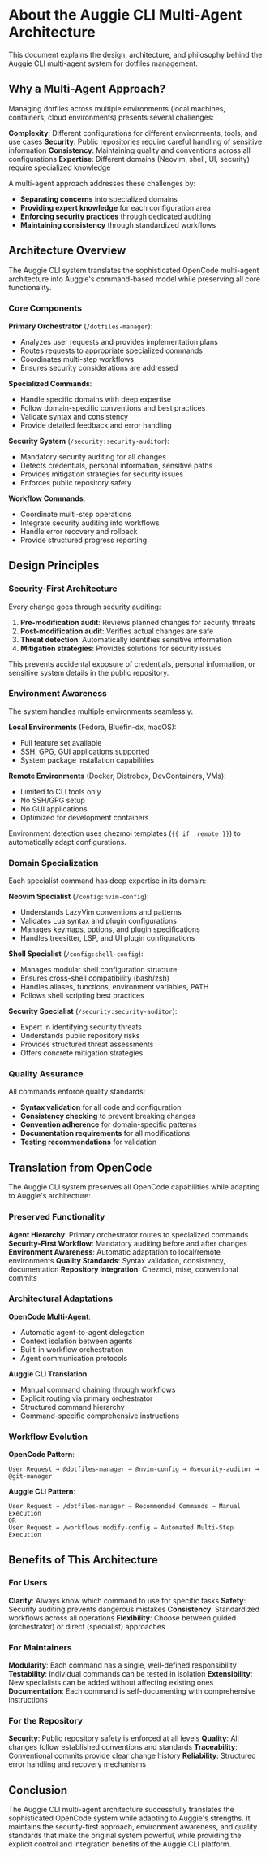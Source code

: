# About the Auggie CLI Multi-Agent Architecture

This document explains the design, architecture, and philosophy behind the Auggie CLI multi-agent system for dotfiles management.

## Why a Multi-Agent Approach?

Managing dotfiles across multiple environments (local machines, containers, cloud environments) presents several challenges:

**Complexity**: Different configurations for different environments, tools, and use cases
**Security**: Public repositories require careful handling of sensitive information
**Consistency**: Maintaining quality and conventions across all configurations
**Expertise**: Different domains (Neovim, shell, UI, security) require specialized knowledge

A multi-agent approach addresses these challenges by:
- **Separating concerns** into specialized domains
- **Providing expert knowledge** for each configuration area
- **Enforcing security practices** through dedicated auditing
- **Maintaining consistency** through standardized workflows

## Architecture Overview

The Auggie CLI system translates the sophisticated OpenCode multi-agent architecture into Auggie's command-based model while preserving all core functionality.

### Core Components

**Primary Orchestrator** (`/dotfiles-manager`):
- Analyzes user requests and provides implementation plans
- Routes requests to appropriate specialized commands
- Coordinates multi-step workflows
- Ensures security considerations are addressed

**Specialized Commands**:
- Handle specific domains with deep expertise
- Follow domain-specific conventions and best practices
- Validate syntax and consistency
- Provide detailed feedback and error handling

**Security System** (`/security:security-auditor`):
- Mandatory security auditing for all changes
- Detects credentials, personal information, sensitive paths
- Provides mitigation strategies for security issues
- Enforces public repository safety

**Workflow Commands**:
- Coordinate multi-step operations
- Integrate security auditing into workflows
- Handle error recovery and rollback
- Provide structured progress reporting

## Design Principles

### Security-First Architecture

Every change goes through security auditing:

1. **Pre-modification audit**: Reviews planned changes for security threats
2. **Post-modification audit**: Verifies actual changes are safe
3. **Threat detection**: Automatically identifies sensitive information
4. **Mitigation strategies**: Provides solutions for security issues

This prevents accidental exposure of credentials, personal information, or sensitive system details in the public repository.

### Environment Awareness

The system handles multiple environments seamlessly:

**Local Environments** (Fedora, Bluefin-dx, macOS):
- Full feature set available
- SSH, GPG, GUI applications supported
- System package installation capabilities

**Remote Environments** (Docker, Distrobox, DevContainers, VMs):
- Limited to CLI tools only
- No SSH/GPG setup
- No GUI applications
- Optimized for development containers

Environment detection uses chezmoi templates (`{{ if .remote }}`) to automatically adapt configurations.

### Domain Specialization

Each specialist command has deep expertise in its domain:

**Neovim Specialist** (`/config:nvim-config`):
- Understands LazyVim conventions and patterns
- Validates Lua syntax and plugin configurations
- Manages keymaps, options, and plugin specifications
- Handles treesitter, LSP, and UI plugin configurations

**Shell Specialist** (`/config:shell-config`):
- Manages modular shell configuration structure
- Ensures cross-shell compatibility (bash/zsh)
- Handles aliases, functions, environment variables, PATH
- Follows shell scripting best practices

**Security Specialist** (`/security:security-auditor`):
- Expert in identifying security threats
- Understands public repository risks
- Provides structured threat assessments
- Offers concrete mitigation strategies

### Quality Assurance

All commands enforce quality standards:
- **Syntax validation** for all code and configuration
- **Consistency checking** to prevent breaking changes
- **Convention adherence** for domain-specific patterns
- **Documentation requirements** for all modifications
- **Testing recommendations** for validation

## Translation from OpenCode

The Auggie CLI system preserves all OpenCode capabilities while adapting to Auggie's architecture:

### Preserved Functionality

**Agent Hierarchy**: Primary orchestrator routes to specialized commands
**Security-First Workflow**: Mandatory auditing before and after changes
**Environment Awareness**: Automatic adaptation to local/remote environments
**Quality Standards**: Syntax validation, consistency, documentation
**Repository Integration**: Chezmoi, mise, conventional commits

### Architectural Adaptations

**OpenCode Multi-Agent**:
- Automatic agent-to-agent delegation
- Context isolation between agents
- Built-in workflow orchestration
- Agent communication protocols

**Auggie CLI Translation**:
- Manual command chaining through workflows
- Explicit routing via primary orchestrator
- Structured command hierarchy
- Command-specific comprehensive instructions

### Workflow Evolution

**OpenCode Pattern**:
```
User Request → @dotfiles-manager → @nvim-config → @security-auditor → @git-manager
```

**Auggie CLI Pattern**:
```
User Request → /dotfiles-manager → Recommended Commands → Manual Execution
OR
User Request → /workflows:modify-config → Automated Multi-Step Execution
```

## Benefits of This Architecture

### For Users

**Clarity**: Always know which command to use for specific tasks
**Safety**: Security auditing prevents dangerous mistakes
**Consistency**: Standardized workflows across all operations
**Flexibility**: Choose between guided (orchestrator) or direct (specialist) approaches

### For Maintainers

**Modularity**: Each command has a single, well-defined responsibility
**Testability**: Individual commands can be tested in isolation
**Extensibility**: New specialists can be added without affecting existing ones
**Documentation**: Each command is self-documenting with comprehensive instructions

### For the Repository

**Security**: Public repository safety is enforced at all levels
**Quality**: All changes follow established conventions and standards
**Traceability**: Conventional commits provide clear change history
**Reliability**: Structured error handling and recovery mechanisms

## Conclusion

The Auggie CLI multi-agent architecture successfully translates the sophisticated OpenCode system while adapting to Auggie's strengths. It maintains the security-first approach, environment awareness, and quality standards that make the original system powerful, while providing the explicit control and integration benefits of the Auggie CLI platform.